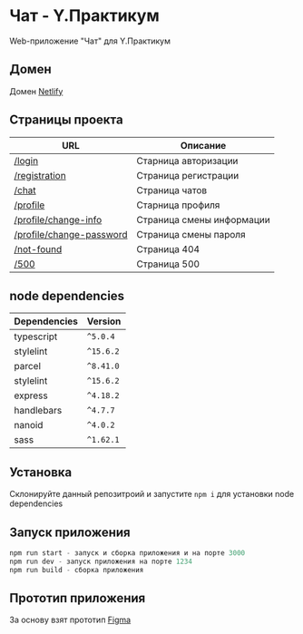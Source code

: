 # Чат - Y.Практикум

Web-приложение "Чат" для Y.Практикум

## Домен

Домен [Netlify](https://extraordinary-griffin-0c76f1.netlify.app/)

## Страницы проекта

| URL | Описание |
| ------ | ------ |
| [/login](https://extraordinary-griffin-0c76f1.netlify.app/login) | Старница авторизации |
| [/registration](https://extraordinary-griffin-0c76f1.netlify.app/registration) | Страница регистрации |
| [/chat](https://extraordinary-griffin-0c76f1.netlify.app/chat) | Страница чатов |
| [/profile](https://extraordinary-griffin-0c76f1.netlify.app/profile) | Старница профиля |
| [/profile/change-info](https://extraordinary-griffin-0c76f1.netlify.app/profile/change-info) | Страница смены информации |
| [/profile/change-password](https://extraordinary-griffin-0c76f1.netlify.app/profile/change-password) | Страница смены пароля |
| [/not-found](https://extraordinary-griffin-0c76f1.netlify.app/not-found) | Страница 404 |
| [/500](https://extraordinary-griffin-0c76f1.netlify.app/500) | Страница 500 |

## node dependencies

| Dependencies | Version |
| ------ | ------ |
| typescript | `^5.0.4` |
| stylelint | `^15.6.2` |
| parcel | `^8.41.0` |
| stylelint | `^15.6.2` |
| express | `^4.18.2` |
| handlebars | `^4.7.7` |
| nanoid | `^4.0.2` |
| sass | `^1.62.1` |

## Установка

Склонируйте данный репозитроий и запустите `npm i` для установки node dependencies

## Запуск приложения

```python
npm run start - запуск и сборка приложения и на порте 3000
npm run dev - запуск приложения на порте 1234
npm run build - сборка приложения
```

## Прототип приложения

За основу взят прототип [Figma](https://www.figma.com/file/jF5fFFzgGOxQeB4CmKWTiE/Chat_external_link?type=design&node-id=0-1&t=wvJIBge7Q4aeajTk-0)
